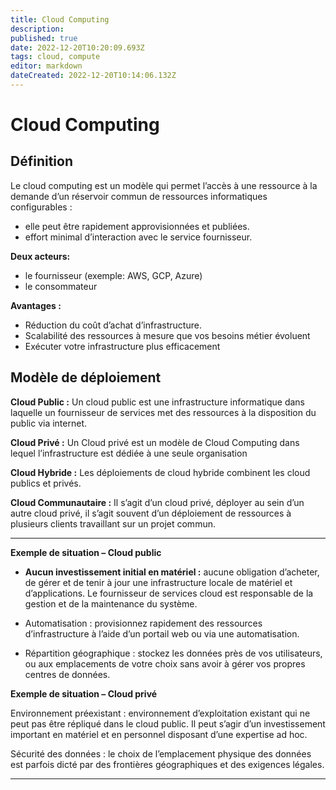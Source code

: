 ```yaml
---
title: Cloud Computing
description: 
published: true
date: 2022-12-20T10:20:09.693Z
tags: cloud, compute
editor: markdown
dateCreated: 2022-12-20T10:14:06.132Z
---
```


# Cloud Computing
## Définition

Le cloud computing est un modèle qui permet l’accès à une ressource à la demande d’un réservoir commun de ressources informatiques configurables : 

- elle peut être rapidement approvisionnées et publiées.
- effort minimal d’interaction avec le service fournisseur.

**Deux acteurs:**
- le fournisseur (exemple: AWS, GCP, Azure)
- le consommateur

**Avantages :**

- Réduction du coût d’achat d’infrastructure.
- Scalabilité des ressources à mesure que vos besoins métier évoluent
- Exécuter votre infrastructure plus efficacement

## Modèle de déploiement

**Cloud Public :** Un cloud public est une infrastructure informatique dans laquelle un fournisseur de services met des ressources à la disposition du public via internet.

**Cloud Privé :** Un Cloud privé est un modèle de Cloud Computing dans lequel l’infrastructure est dédiée à une seule organisation

**Cloud Hybride :** Les déploiements de cloud hybride combinent les cloud publics et privés.

**Cloud Communautaire :** Il s’agit d’un cloud privé, déployer au sein d’un autre cloud privé, il s’agit souvent d’un déploiement de ressources à plusieurs clients travaillant sur un projet commun.


---

**Exemple de situation – Cloud public**

- **Aucun investissement initial en matériel :** aucune obligation d’acheter, de gérer et de tenir à jour une infrastructure locale de matériel et d’applications.
Le fournisseur de services cloud est responsable de la gestion et de la maintenance du système.

- Automatisation : provisionnez rapidement des ressources d’infrastructure à l’aide d’un portail web ou via une automatisation.

- Répartition géographique : stockez les données près de vos utilisateurs, ou aux emplacements de votre choix sans avoir à gérer vos propres centres de données.

**Exemple de situation – Cloud privé**

Environnement préexistant : environnement d’exploitation existant qui ne peut pas être répliqué dans le cloud public. Il peut s’agir d’un investissement important en matériel et en personnel disposant d’une expertise ad hoc.

Sécurité des données : le choix de l’emplacement physique des données est parfois dicté par des frontières géographiques et des exigences légales.


---









